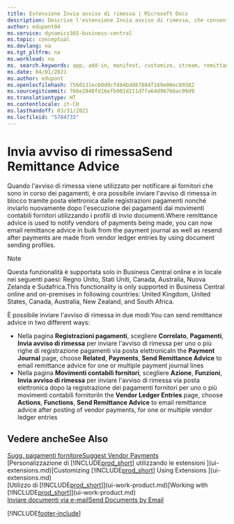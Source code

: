 ```yaml
---
title: Estensione Invia avviso di rimessa | Microsoft Docs
description: Descrive l'estensione Invia avviso di rimessa, che consente di inviare l'avviso di rimessa dai movimenti contabili fornitori e dalle voci di registrazione pagamenti tramite posta elettronica.
author: edupont04
ms.service: dynamics365-business-central
ms.topic: conceptual
ms.devlang: na
ms.tgt_pltfrm: na
ms.workload: na
ms. search.keywords: app, add-in, manifest, customize, stream, remittance, advice
ms.date: 04/01/2021
ms.author: edupont
ms.openlocfilehash: 7560131ec60d9cf494bdd87884f169e00ec89382
ms.sourcegitcommit: 766e2840fd16efb901d211d7fa64d96766ac99d9
ms.translationtype: HT
ms.contentlocale: it-CH
ms.lasthandoff: 03/31/2021
ms.locfileid: "5784733"
---
```

# <a name="send-remittance-advice"></a><span data-ttu-id="4f2d7-103">Invia avviso di rimessa</span><span class="sxs-lookup"><span data-stu-id="4f2d7-103">Send Remittance Advice</span></span>

<span data-ttu-id="4f2d7-104">Quando l'avviso di rimessa viene utilizzato per notificare ai fornitori che sono in corso dei pagamenti, è ora possibile inviare l'avviso di rimessa in blocco tramite posta elettronica dalle registrazioni pagamenti nonché inviarlo nuovamente dopo l'esecuzione dei pagamenti dai movimenti contabili fornitori utilizzando i profili di invio documenti.</span><span class="sxs-lookup"><span data-stu-id="4f2d7-104">Where remittance advice is used to notify vendors of payments being made, you can now email remittance advice in bulk from the payment journal as well as resend after payments are made from vendor ledger entries by using document sending profiles.</span></span>

> [!NOTE]
> <span data-ttu-id="4f2d7-105">Questa funzionalità è supportata solo in Business Central online e in locale nei seguenti paesi: Regno Unito, Stati Uniti, Canada, Australia, Nuova Zelanda e Sudafrica.</span><span class="sxs-lookup"><span data-stu-id="4f2d7-105">This functionality is only supported in Business Central online and on-premises in following countries: United Kingdom, United States, Canada, Australia, New Zealand, and South Africa.</span></span>  

<span data-ttu-id="4f2d7-106">È possibile inviare l'avviso di rimessa in due modi:</span><span class="sxs-lookup"><span data-stu-id="4f2d7-106">You can send remittance advice in two different ways:</span></span>

* <span data-ttu-id="4f2d7-107">Nella pagina **Registrazioni pagamenti**, scegliere **Correlato**, **Pagamenti**, **Invia avviso di rimessa** per inviare l'avviso di rimessa per uno o più righe di registrazione pagamenti via posta elettronica</span><span class="sxs-lookup"><span data-stu-id="4f2d7-107">In the **Payment Journal** page, choose **Related**, **Payments**, **Send Remittance Advice** to email remittance advice for one or multiple payment journal lines</span></span>
* <span data-ttu-id="4f2d7-108">Nella pagina **Movimenti contabili fornitori**, scegliere **Azione**, **Funzioni**, **Invia avviso di rimessa** per inviare l'avviso di rimessa via posta elettronica dopo la registrazione dei pagamenti fornitori per uno o più movimenti contabili fornitori</span><span class="sxs-lookup"><span data-stu-id="4f2d7-108">In the **Vendor Ledger Entries** page, choose **Actions**, **Functions**, **Send Remittance Advice** to email remittance advice after posting of vendor payments, for one or multiple vendor ledger entries</span></span>

## <a name="see-also"></a><span data-ttu-id="4f2d7-109">Vedere anche</span><span class="sxs-lookup"><span data-stu-id="4f2d7-109">See Also</span></span>

[<span data-ttu-id="4f2d7-110">Sugg. pagamenti fornitore</span><span class="sxs-lookup"><span data-stu-id="4f2d7-110">Suggest Vendor Payments</span></span>](payables-how-suggest-vendor-payments.md)  
<span data-ttu-id="4f2d7-111">[Personalizzazione di [!INCLUDE[prod_short](includes/prod_short.md)] utilizzando le estensioni ](ui-extensions.md)</span><span class="sxs-lookup"><span data-stu-id="4f2d7-111">[Customizing [!INCLUDE[prod_short](includes/prod_short.md)] Using Extensions ](ui-extensions.md)</span></span>  
<span data-ttu-id="4f2d7-112">[Utilizzo di [!INCLUDE[prod_short](includes/prod_short.md)]](ui-work-product.md)</span><span class="sxs-lookup"><span data-stu-id="4f2d7-112">[Working with [!INCLUDE[prod_short](includes/prod_short.md)]](ui-work-product.md)</span></span>  
[<span data-ttu-id="4f2d7-113">Inviare documenti via e-mail</span><span class="sxs-lookup"><span data-stu-id="4f2d7-113">Send Documents by Email</span></span>](ui-how-send-documents-email.md)  


[!INCLUDE[footer-include](includes/footer-banner.md)]